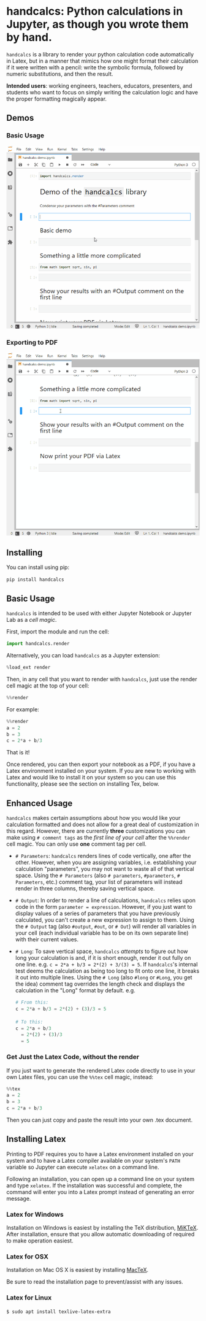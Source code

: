 # handcalcs: Python calculations in Jupyter, as though you wrote them by hand.

`handcalcs` is a library to render your python calculation code automatically in Latex, but in a manner that mimics how one might format their calculation if it were written with a pencil:  write the symbolic formula, followed by numeric substitutions, and then the result.

**Intended users**: working engineers, teachers, educators, presenters, and students who want to
focus on simply writing the calculation logic and have the proper formatting magically appear.

## Demos

### Basic Usage
![handcalcs demo 1](docs/images/basic_demo.gif)

### Exporting to PDF
![handcalcs demo 2](docs/images/more_complicated.gif)



## Installing

You can install using pip:

`pip install handcalcs`

## Basic Usage
`handcalcs` is intended to be used with either Jupyter Notebook or Jupyter Lab as a _cell magic_.

First, import the module and run the cell:

```python
import handcalcs.render
```

Alternatively, you can load `handcalcs` as a Jupyter extension:

```python
%load_ext render
```

Then, in any cell that you want to render with `handcalcs`, just use the render cell magic at the top of your cell:

```python
%%render
```

For example:

```python
%%render
a = 2
b = 3
c = 2*a + b/3
```

That is it!

Once rendered, you can then export your notebook as a PDF, if you have a Latex environment installed on your system. If you are new to working with Latex and would like to install it on your system so you can use this functionality, please see the section on installing Tex, below.

## Enhanced Usage

`handcalcs` makes certain assumptions about how you would like your calculation formatted and does not allow for a great deal of customization in this regard. However, there are currently **three** customizations you can make using `# comment tags` as the _first line of your cell_ after the `%%render` cell magic. You can only use __one__ comment tag per cell.

* `# Parameters`: `handcalcs` renders lines of code vertically, one after the other. However, when you are assigning variables, i.e. establishing your calculation "parameters", you may not want to waste all of that vertical space. Using the `# Parameters` (also `# parameters`, `#parameters`, `#  Parameters`, etc.) comment tag, your list of parameters will instead render in three columns, thereby saving vertical space.

* `# Output`: In order to render a line of calculations, `handcalcs` relies upon code in the form `parameter = expression`. However, if you just want to display values of a series of parameters that you have previously calculated, you can't create a new expression to assign to them. Using the `# Output` tag (also `#output`, `#out`, or `# Out`) will render all variables in your cell (each individual variable has to be on its own separate line) with their current values.

* `# Long`: To save vertical space, `handcalcs` _attempts_ to figure out how long your calculation is and, if it is short enough, render it out fully on one line. e.g. `c = 2*a + b/3 = 2*(2) + 3/(3) = 5`. If `handcalcs`'s internal test deems the calculation as being too long to fit onto one line, it breaks it out into multiple lines. Using the `# Long` (also `#long` or `#Long`, you get the idea) comment tag overrides the length check and displays the calculation in the "Long" format by default. e.g.

    ```python
    # From this:
    c = 2*a + b/3 = 2*(2) + (3)/3 = 5

    # To this:
    c = 2*a + b/3
      = 2*(2) + (3)/3
      = 5
    ```

### Get Just the Latex Code, without the render
If you just want to generate the rendered Latex code directly to use in your own Latex files, you can use the `%%tex` cell magic, instead:

```python
%%tex
a = 2
b = 3
c = 2*a + b/3
```

Then you can just copy and paste the result into your own .tex document.

## Installing Latex

Printing to PDF requires you to have a Latex environment installed
on your system and to have a Latex compiler available on your system's `PATH` variable so Jupyter can execute `xelatex` on a command line.

Following an installation, you can open up a command line on your system and type `xelatex`. If the installation was successful and complete, the command will enter you into a Latex prompt instead of generating an error message.

### Latex for Windows

Installation on Windows is easiest by installing the TeX distribution, [MiKTeX](https://miktex.org/howto/install-miktex).
After installation, ensure that you allow automatic downloading of required
to make operation easiest.

### Latex for OSX

Installation on Mac OS X is easiest by installing [MacTeX](http://www.tug.org/mactex/mactex-download.html).

Be sure to read the installation page to prevent/assist with any issues.

### Latex for Linux

`$ sudo apt install texlive-latex-extra`
